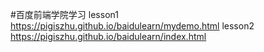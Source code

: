 #百度前端学院学习
lesson1
https://pigiszhu.github.io/baidulearn/mydemo.html
lesson2
https://pigiszhu.github.io/baidulearn/index.html
